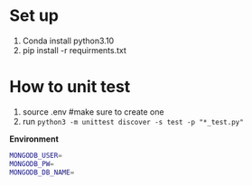 # Set up

1. Conda install python3.10
2. pip install -r requirments.txt

# How to unit test

1. source .env #make sure to create one
2. run `python3 -m unittest discover -s test -p "*_test.py"`

**Environment**
```bash
MONGODB_USER=
MONGODB_PW=  
MONGODB_DB_NAME=
```